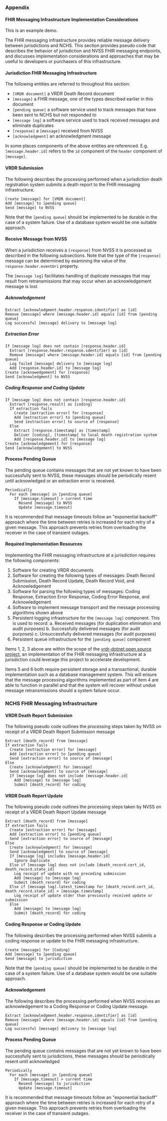 ### Appendix
#### FHIR Messaging Infrastructure Implementation Considerations

This is an example demo.

The FHIR messaging infrastructure provides reliable message delivery between jurisdictions and NCHS. This section provides pseudo code that describes the behavior of jurisdiction and NVSS FHIR messaging endpoints, and discusses implementation considerations and approaches that may be useful to developers or purchasers of this infrastructure.

#### Jurisdiction FHIR Messaging Infrastructure

The following entities are referred to throughout this section:

- `[VRDR document]` a VRDR Death Record document
- `[message]` a FHIR message, one of the types described earlier in this document
- `[pending queue]` a software service used to track messages that have been sent to NCHS but not responded to
- `[message log]` a software service used to track received messages and eliminate duplicates
- `[response]` a `[message]` received from NVSS
- `[acknowledgment]` an acknowledgment message

In some places components of the above entities are referenced. E.g. `[message.header.id]` refers to the `id` component of the `header` component of `[message]`.

#### VRDR Submission

The following describes the processing performed when a jurisdiction death registration system submits a death report to the FHIR messaging infrastructure.

    Create [message] for [VRDR document]
    Add [message] to [pending queue]
    Send [message] to NVSS

Note that the `[pending queue]` should be implemented to be durable in the case of a system failure. Use of a database system would be one suitable approach.

#### Receive Message from NVSS

When a jurisdiction receives a `[response]` from NVSS it is processed as described in the following subsections. Note that the type of the `[response]` message can be determined by examining the value of the `response.header.eventUri` property.

The `[message log]` facilitates handling of duplicate messages that may result from retransmissions that may occur when an acknowledgement message is lost.

##### Acknowledgement

    Extract [acknowledgment.header.response.identifier] as [id]
    Remove [message] where [message.header.id] equals [id] from [pending queue]
    Log successful [message] delivery to [message log]

##### Extraction Error

    If [message log] does not contain [response.header.id]
      Extract [response.header.response.identifier] as [id]
      Remove [message] where [message.header.id] equals [id] from [pending queue]
      Log failed [message] delivery to [message log]
      Add [response.header.id] to [message log]
    Create [acknowedgement] for [response]
    Send [acknowledgment] to NVSS


##### Coding Response and Coding Update

    If [message log] does not contain [response.header.id]
      Extract [response.result] as [coding]
      If extraction fails
        Create [extraction error] for [response]
        Add [extraction error] to [pending queue]
        Send [extraction error] to source of [response]
      Else
        Extract [response.timestamp] as [timestamp]
        Deliver [coding], [timestamp] to local death registration system
        Add [response.header.id] to [message log]
    Create [acknowledgement] for [response]
    Send [acknowledgement] to NVSS

#### Process Pending Queue

The pending queue contains messages that are not yet known to have been successfully sent to NVSS, these messages should be periodically resent until acknowledged or an extraction error is received.

    Periodically
      For each [message] in [pending queue]
        If [message.timeout] > current time
          Resend [message] to NVSS
          Update [message.timeout]

It is recommended that message timeouts follow an "exponential backoff" approach where the time between retries is increased for each retry of a given message. This approach prevents retries from overloading the receiver in the case of transient outages.

#### Required Implementation Resources

Implementing the FHIR messaging infrastructure at a jurisdiction requires the following components:

1. Software for creating VRDR documents
2. Software for creating the following types of messages: Death Record Submission, Death Record Update, Death Record Void, and Acknowledgement
3. Software for parsing the following types of messages: Coding Response, Extraction Error Response, Coding Error Response, and Acknowledgement
4. Software to implement message transport and the message processing algorithms shown above
5. Persistent logging infrastructure for the `[message log]` component. This is used to record:
   a. Received messages (for duplication elimination and audit purposes)
   b. Successfully delivered messages (for audit purposes)
   c. Unsuccessfully delivered messages (for audit purposes)
6. Persistent queue infrastructure for the `[pending queue]` component

Items 1, 2, 3 above are within the scope of the [vrdr-dotnet open source project](https://github.com/nightingaleproject/vrdr-dotnet), an implementation of the FHIR messaging infrastructure at a jurisdiction could leverage this project to accelerate development.

Items 5 and 6 both require persistent storage and a transactional, durable implementation such as a database management system. This will ensure that the message processing algorithms implemented as part of item 4 are able to function in parallel and that the system will recover without undue message retransmissions should a system failure occur.

### NCHS FHIR Messaging Infrastructure

#### VRDR Death Report Submission

The following pseudo code outlines the processing steps taken by NVSS on receipt of a VRDR Death Report Submission message

    Extract [death_record] from [message]
    If extraction fails
      Create [extraction error] for [message]
      Add [extraction error] to [pending queue]
      Send [extraction error] to source of [message]
    Else
      Create [acknowledgment] for [message]
      Send [acknowledgment] to source of [message]
      If [message log] does not include [message.header.id]
        Add [message] to [message log]
        Submit [death_record] for coding

#### VRDR Death Report Update

The following pseudo code outlines the processing steps taken by NVSS on receipt of a VRDR Death Report Update message

    Extract [death_record] from [message]
    If extraction fails
      Create [extraction error] for [message]
      Add [extraction error] to [pending queue]
      Send [extraction error] to source of [message]
    Else
      Create [acknowledgment] for [message]
      Send [acknowledgment] to source of [message]
      If [message log] includes [message.header.id]
        Ignore duplicate
      Else if [message log] does not include [death_record.cert_id, death_record.state_id]
        Log receipt of update with no preceding submission
        Add [message] to [message log]
        Submit [death_record] for coding
      Else if [message log].latest_timestamp for [death_record.cert_id, death_record.state_id] > [message.timestamp]
        Log receipt of update older than previously received update or submission
      Else
        Add [message] to [message log]
        Submit [death_record] for coding

#### Coding Response or Coding Update

The following describes the processing performed when NVSS submits a coding response or update to the FHIR messaging infrastructure.

    Create [message] for [Coding]
    Add [message] to [pending queue]
    Send [message] to jurisdiction

Note that the `[pending queue]` should be implemented to be durable in the case of a system failure. Use of a database system would be one suitable approach.

#### Acknowledgement

The following describes the processing performed when NVSS receives an acknowledgement to a Coding Response or Coding Update message.

    Extract [acknowledgment.header.response.identifier] as [id]
    Remove [message] where [message.header.id] equals [id] from [pending queue]
    Log successful [message] delivery to [message log]

#### Process Pending Queue

The pending queue contains messages that are not yet known to have been successfully sent to jurisdictions, these messages should be periodically resent until acknowledged

    Periodically
      For each [message] in [pending queue]
        If [message.timeout] > current time
          Resend [message] to jurisdiction
          Update [message.timeout]

It is recommended that message timeouts follow an "exponential backoff" approach where the time between retries is increased for each retry of a given message. This approach prevents retries from overloading the receiver in the case of transient outages.